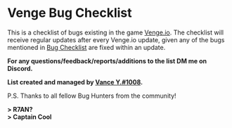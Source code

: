 # Venge Bug Checklist

This is a checklist of bugs existing in the game [Venge.io](https://venge.io/). The checklist will receive regular updates after every Venge.io update, given any of the bugs mentioned in [Bug Checklist](https://github.com/guywiddasnipah/Venge-Bugs/blob/main/Bug%20Checklist) are fixed within an update. 


 **For any questions/feedback/reports/additions to the list DM me on Discord.**


 **List created and managed by [Vance Y.#1008](https://discordapp.com/users/694164511011110972).**
 
 
P.S. Thanks to all fellow Bug Hunters from the community!

**> R7AN?**  
**> Captain Cool**


